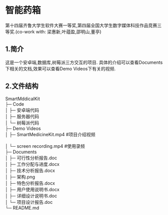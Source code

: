 # 智能药箱
第十四届齐鲁大学生软件大赛一等奖,第四届全国大学生数字媒体科技作品竞赛三等奖.(co-work with: 梁惠新,叶蕴盈,邵明山,董亭)
## 1.简介
这是一个安卓端,数据库,树莓派三方交互的项目. 具体的介绍可以查看Documents下相关的文档,效果可以查看Demo Videos下有关的视频.
## 2.文件结构

SmartMddicalKit<br/>
├─ Code<br/>
│    ├─ 安卓端代码<br/>
│    ├─ 服务器代码<br/>
│    └─ 树莓派代码<br/>
├─ Demo Videos<br/>
│    ├─ SmartMedicineKit.mp4         #项目介绍视频 <br/>    
│    └─ screen recording.mp4         #使用录频<br/>
├─ Documents<br/>
│    ├─ 可行性分析报告.doc<br/>
│    ├─ 工作分配与进度.docx<br/>
│    ├─ 技术分析报告.docx<br/>
│    ├─ 架构.png<br/>
│    ├─ 特色分析报告.docx<br/>
│    ├─ 用户使用说明书.docx<br/>
│    ├─ 详细设计说明书.doc<br/>
│    └─ 项目设计报告.doc<br/>
└─ README.md<br/>


